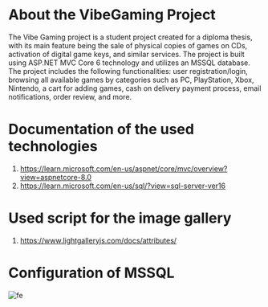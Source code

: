 # About the VibeGaming Project

The Vibe Gaming project is a student project created for a diploma thesis, with its main feature being the sale of physical copies of games on CDs, activation of digital game keys, and similar services. The project is built using ASP.NET MVC Core 6 technology and utilizes an MSSQL database. The project includes the following functionalities: user registration/login, browsing all available games by categories such as PC, PlayStation, Xbox, Nintendo, a cart for adding games, cash on delivery payment process, email notifications, order review, and more.

# Documentation of the used technologies
1. https://learn.microsoft.com/en-us/aspnet/core/mvc/overview?view=aspnetcore-8.0
2. https://learn.microsoft.com/en-us/sql/?view=sql-server-ver16

# Used script for the image gallery
1. https://www.lightgalleryjs.com/docs/attributes/

# Configuration of MSSQL
![fe](https://github.com/EdisVrtagic/VibeGaming-GameStore-ASP.NET/assets/101829021/421d27a3-fe5e-422a-ad3f-209ac4a4fdcd)

